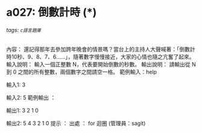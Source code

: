 # a027: 倒數計時 (*)
###### tags: `c語言題庫`
內容： 
還記得那年去參加跨年晚會的情景嗎？當台上的主持人大聲喊著：「倒數計時10秒、9、8、7、6……」，隨著數字慢慢接近，大家的心情也隨之亢奮了起來。
輸入說明：
輸入一個正整數 N，代表要開始倒數的秒數。
輸出說明：
請輸出從 N 到 0 之間的所有整數，兩個數字之間請空一格。
範例輸入：help

輸入1:
3

輸入2:
5
範例輸出 ：

輸出1:
3 2 1 0 

輸出2:
5 4 3 2 1 0
提示 ：
出處 ：
for 迴圈 (管理員：sagit)
